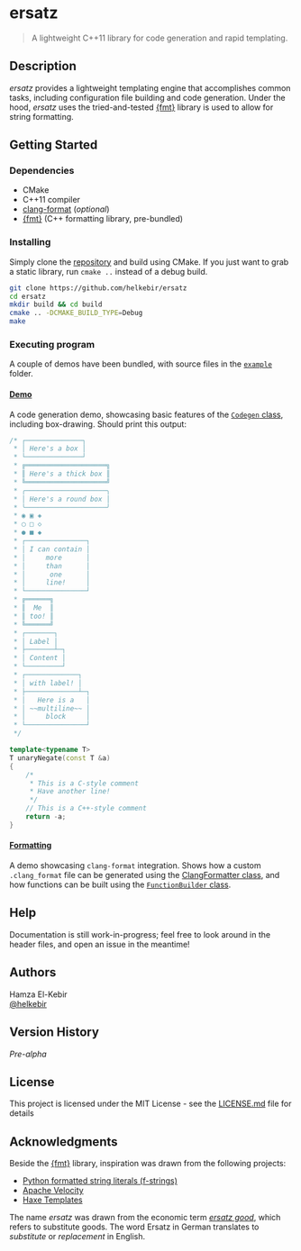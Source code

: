 # ersatz

> A lightweight C++11 library for code generation and rapid templating.

## Description

_ersatz_ provides a lightweight templating engine that accomplishes common tasks, including configuration file building
and code generation. Under the hood, _ersatz_ uses the tried-and-tested [{fmt}](https://fmt.dev/latest/index.html) library is used to
allow for string formatting.

## Getting Started

### Dependencies

* CMake
* C++11 compiler
* [clang-format](https://clang.llvm.org/docs/ClangFormat.html) (_optional_)
* [{fmt}](https://fmt.dev/latest/index.html) (C++ formatting library, pre-bundled)

### Installing

Simply clone the [repository](https://github.com/helkebir/ersatz) and build using CMake.
If you just want to grab a static library, run `cmake ..` instead of a debug build.

```bash
git clone https://github.com/helkebir/ersatz
cd ersatz
mkdir build && cd build
cmake .. -DCMAKE_BUILD_TYPE=Debug
make
```

### Executing program

A couple of demos have been bundled, with source files in the [`example`](example) folder.

#### [Demo](example/Codegen_demo.cpp)

A code generation demo, showcasing basic features of the [`Codegen` class](ersatz/Codegen.hpp), including box-drawing. Should print this output:
```cpp
/* ┌──────────────┐
 * │ Here's a box │
 * └──────────────┘
 * ╔════════════════════╗
 * ║ Here's a thick box ║
 * ╚════════════════════╝
 * ╭────────────────────╮
 * │ Here's a round box │
 * ╰────────────────────╯
 * ◉ ▣ ◈
 * ◯ □ ◇
 * ● ■ ◆
 * ┌───────────────┐
 * │ I can contain │
 * │     more      │
 * │     than      │
 * │      one      │
 * │     line!     │
 * └───────────────┘
 * ╔══════╗
 * ║  Me  ║
 * ║ too! ║
 * ╚══════╝
 * ┌───────┐
 * │ Label │
 * ├───────┴─┐
 * │ Content │
 * └─────────┘
 * ┌─────────────┐
 * │ with label! │
 * ├─────────────┴─┐
 * │   Here is a   │
 * │ ~~multiline~~ │
 * │     block     │
 * └───────────────┘
 */

template<typename T>
T unaryNegate(const T &a)
{
    /* 
     * This is a C-style comment
     * Have another line!
     */
    // This is a C++-style comment
    return -a;
}
```

#### [Formatting](example/Codegen_formatting.cpp)

A demo showcasing `clang-format` integration.
Shows how a custom `.clang_format` file can be generated using the [ClangFormatter class](ersatz/ClangFormatter.hpp),
and how functions can be built using the [`FunctionBuilder` class](ersatz/FunctionBuilder.hpp).

## Help

Documentation is still work-in-progress; feel free to look around in the header files, and open an issue in the meantime!

## Authors

Hamza El-Kebir<br/>
[@helkebir](http://github.com/helkebir)

## Version History

_Pre-alpha_

## License

This project is licensed under the MIT License - see the [LICENSE.md](LICENSE.md) file for details

## Acknowledgments

Beside the [{fmt}](https://fmt.dev/latest/index.html) library, inspiration was drawn from the following projects: 
* [Python formatted string literals (f-strings)](https://www.python.org/dev/peps/pep-0498/)
* [Apache Velocity](https://velocity.apache.org/engine/1.7/user-guide.html)
* [Haxe Templates](https://api.haxe.org/haxe/Template.html)

The name _ersatz_ was drawn from the economic term [_ersatz good_](https://en.wikipedia.org/wiki/Ersatz_good), which
refers to substitute goods. The word Ersatz in German translates to _substitute_ or _replacement_ in English. 